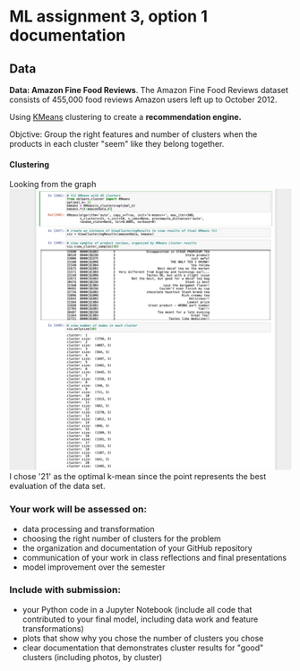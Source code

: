 # ML assignment 3, option 1 documentation

## Data 

**Data: Amazon Fine Food Reviews**. The Amazon Fine Food Reviews dataset consists of 455,000 food reviews Amazon users left up to October 2012. 

Using [KMeans](http://scikit-learn.org/stable/modules/generated/sklearn.cluster.KMeans.html) clustering to create a **recommendation engine.** 

Objctive: Group the right features and number of clusters when the products in each cluster "seem" like they belong together. 


#### Clustering

Looking from the graph ![results](https://github.com/Chayanitoey/machinelearning/blob/main/final_assignment_3/assignment3_1.jpg)
I chose '21' as the optimal k-mean since the point represents the best evaluation of the data set. 

### Your work will be assessed on: 

* data processing and transformation  
* choosing the right number of clusters for the problem  
* the organization and documentation of your GitHub repository  
* communication of your work in class reflections and final presentations  
* model improvement over the semester

### Include with submission: 

* your Python code in a Jupyter Notebook (include all code that contributed to your final model, including data work and feature transformations)  
* plots that show why you chose the number of clusters you chose  
* clear documentation that demonstrates cluster results for "good" clusters (including photos, by cluster)
